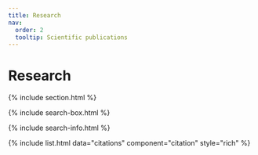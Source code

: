```yaml
---
title: Research
nav:
  order: 2
  tooltip: Scientific publications
---
```


# <i class="fas fa-microscope"></i>Research
<!--Here are some scientific papers of our research group listed.-->

{% include section.html %}

{% include search-box.html %}

{% include search-info.html %}

{% include list.html data="citations" component="citation" style="rich" %}
